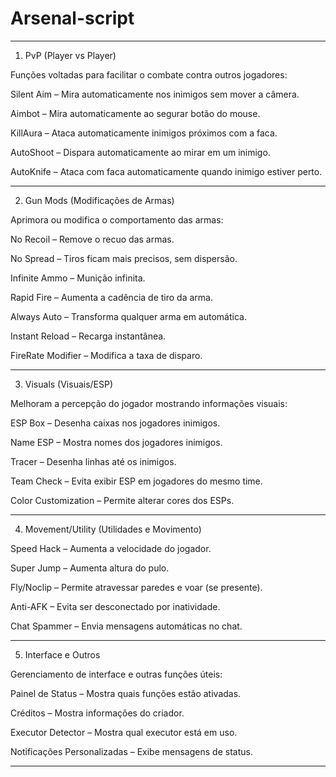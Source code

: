 # Arsenal-script

---

1. PvP (Player vs Player)

Funções voltadas para facilitar o combate contra outros jogadores:

Silent Aim – Mira automaticamente nos inimigos sem mover a câmera.

Aimbot – Mira automaticamente ao segurar botão do mouse.

KillAura – Ataca automaticamente inimigos próximos com a faca.

AutoShoot – Dispara automaticamente ao mirar em um inimigo.

AutoKnife – Ataca com faca automaticamente quando inimigo estiver perto.



---

2. Gun Mods (Modificações de Armas)

Aprimora ou modifica o comportamento das armas:

No Recoil – Remove o recuo das armas.

No Spread – Tiros ficam mais precisos, sem dispersão.

Infinite Ammo – Munição infinita.

Rapid Fire – Aumenta a cadência de tiro da arma.

Always Auto – Transforma qualquer arma em automática.

Instant Reload – Recarga instantânea.

FireRate Modifier – Modifica a taxa de disparo.



---

3. Visuals (Visuais/ESP)

Melhoram a percepção do jogador mostrando informações visuais:

ESP Box – Desenha caixas nos jogadores inimigos.

Name ESP – Mostra nomes dos jogadores inimigos.

Tracer – Desenha linhas até os inimigos.

Team Check – Evita exibir ESP em jogadores do mesmo time.

Color Customization – Permite alterar cores dos ESPs.



---

4. Movement/Utility (Utilidades e Movimento)

Speed Hack – Aumenta a velocidade do jogador.

Super Jump – Aumenta altura do pulo.

Fly/Noclip – Permite atravessar paredes e voar (se presente).

Anti-AFK – Evita ser desconectado por inatividade.

Chat Spammer – Envia mensagens automáticas no chat.



---

5. Interface e Outros

Gerenciamento de interface e outras funções úteis:

Painel de Status – Mostra quais funções estão ativadas.

Créditos – Mostra informações do criador.

Executor Detector – Mostra qual executor está em uso.

Notificações Personalizadas – Exibe mensagens de status.



---


